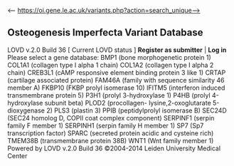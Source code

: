 <-- https://oi.gene.le.ac.uk/variants.php?action=search_unique-->

## Osteogenesis Imperfecta Variant Database
LOVD v.2.0 Build 36 [ Current LOVD status ] 
**Register as submitter** | **Log in**  
Please select a gene database: 
BMP1 (bone morphogenetic protein 1) COL1A1 (collagen type I alpha 1 chain) COL1A2 (collagen type I alpha 2 chain) CREB3L1 (cAMP responsive element binding protein 3 like 1) CRTAP (cartilage associated protein) FAM46A (family with sequence similarity 46 member A) FKBP10 (FKBP prolyl isomerase 10) IFITM5 (interferon induced transmembrane protein 5) P3H1 (prolyl 3-hydroxylase 1) P4HB (prolyl 4-hydroxylase subunit beta) PLOD2 (procollagen- lysine,2-oxoglutarate 5-dioxygenase 2) PLS3 (plastin 3) PPIB (peptidylprolyl isomerase B) SEC24D (SEC24 homolog D, COPII coat complex component) SERPINF1 (serpin family F member 1) SERPINH1 (serpin family H member 1) SP7 (Sp7 transcription factor) SPARC (secreted protein acidic and cysteine rich) TMEM38B (transmembrane protein 38B) WNT1 (Wnt family member 1)  
Powered by LOVD v.2.0 Build 36 
©2004-2014 Leiden University Medical Center
